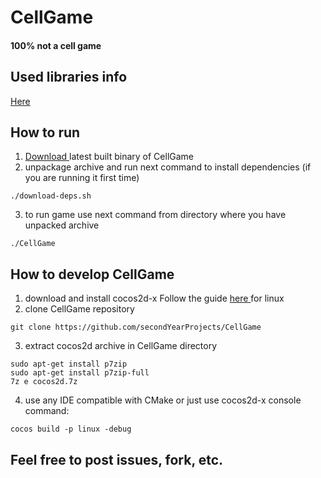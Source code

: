 # CellGame

#### 100% not a cell game

## Used libraries info
<a href="https://github.com/secondYearProjects/CellGame/blob/master/LibrariesInfo.md"> Here </a>

## How to run
1) <a href="https://github.com/secondYearProjects/CellGame/releases"> Download </a> latest built binary of CellGame
2) unpackage archive and run next command to install dependencies (if you are running it first time)
```
./download-deps.sh
```
3) to run game use next command from directory where you have unpacked archive
```
./CellGame
```

## How to develop CellGame
1) download and install cocos2d-x
Follow the guide <a href="http://docs.cocos2d-x.org/cocos2d-x/en/installation/Linux.html"> here </a> for linux
2) clone CellGame repository
```
git clone https://github.com/secondYearProjects/CellGame
```
3) extract cocos2d archive in CellGame directory
```
sudo apt-get install p7zip
sudo apt-get install p7zip-full
7z e cocos2d.7z
```
4) use any IDE compatible with CMake or just use cocos2d-x console command: 
```
cocos build -p linux -debug
```

## Feel free to post issues, fork, etc.
